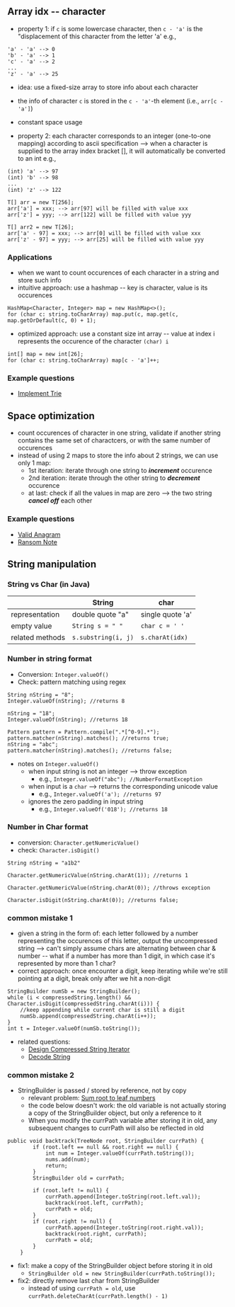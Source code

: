 ## Array idx -- character

- property 1: if ```c``` is some lowercase character, then ```c - 'a'``` is the "displacement of this character from the letter 'a'
e.g., 
```
'a' - 'a' --> 0
'b' - 'a' --> 1
'c' - 'a' --> 2
...
'z' - 'a' --> 25
```

- idea: use a fixed-size array to store info about each character
- the info of character ```c``` is stored in the ```c - 'a'```-th element (i.e., ```arr[c - 'a']```)
- constant space usage

- property 2: each character corresponds to an integer (one-to-one mapping) according to ascii specification
--> when a character is supplied to the array index bracket [], it will automatically be converted to an int
e.g., 
```
(int) 'a' --> 97
(int) 'b' --> 98
...
(int) 'z' --> 122

T[] arr = new T[256];
arr['a'] = xxx; --> arr[97] will be filled with value xxx
arr['z'] = yyy; --> arr[122] will be filled with value yyy

T[] arr2 = new T[26];
arr['a' - 97] = xxx; --> arr[0] will be filled with value xxx
arr['z' - 97] = yyy; --> arr[25] will be filled with value yyy
```

### Applications
- when we want to count occurences of each character in a string and store such info
- intuitive approach: use a hashmap -- key is character, value is its occurences
```
HashMap<Character, Integer> map = new HashMap<>();
for (char c: string.toCharArray) map.put(c, map.get(c, map.getOrDefault(c, 0) + 1);
```
- optimized approach: use a constant size int array -- value at index i represents the occurence of the character ```(char) i```
```
int[] map = new int[26];
for (char c: string.toCharArray) map[c - 'a']++;
```

### Example questions
- [Implement Trie](https://leetcode.com/problems/implement-trie-prefix-tree/)

## Space optimization
- count occurences of character in one string, validate if another string contains the same set of charactcers, or with the same number of occurences
- instead of using 2 maps to store the info about 2 strings, we can use only 1 map:
  - 1st iteration: iterate through one string to ***increment*** occurence
  - 2nd iteration: iterate through the other string to ***decrement*** occurence
  - at last: check if all the values in map are zero --> the two string ***cancel off*** each other

### Example questions
- [Valid Anagram](https://leetcode.com/problems/valid-anagram/)
- [Ransom Note](https://leetcode.com/problems/ransom-note/?envType=study-plan&id=data-structure-i)


## String manipulation 

### String vs Char (in Java)
|                    | String      | char |
| ----------- | ----------- | ----------- |
|     representation          |       double quote "a"    | single quote 'a'       |
|     empty value         |        ```String s = " "```    | ```char c = ' '```    |
|     related methods        |      ```s.substring(i, j)```  | ```s.charAt(idx)```  |


### Number in string format
- Conversion: ```Integer.valueOf()```
- Check: pattern matching using regex

```
String nString = "8";
Integer.valueOf(nString); //returns 8

nString = "18";
Integer.valueOf(nString); //returns 18

Pattern pattern = Pattern.compile(".*[^0-9].*");
pattern.matcher(nString).matches(); //returns true;
nString = "abc";
pattern.matcher(nString).matches(); //returns false;

```
- notes on ```Integer.valueOf()```
  - when input string is not an integer --> throw exception
    - e.g., ```Integer.valueOf("abc"); //NumberFormatException```
  - when input is a ```char``` --> returns the corresponding unicode value
    - e.g., ```Integer.valueOf('a'); //returns 97``` 
  - ignores the zero padding in input string 
    - e.g., ```Integer.valueOf('018'); //returns 18```


### Number in Char format
- conversion: ```Character.getNumericValue()``` 
- check: ```Character.isDigit()```

```
String nString = "a1b2"

Character.getNumericValue(nString.charAt(1)); //returns 1

Character.getNumericValue(nString.charAt(0)); //throws exception

Character.isDigit(nString.charAt(0)); //returns false;
```

### common mistake 1
- given a string in the form of: each letter followed by a number representing the occurences of this letter, output the uncompressed string
--> can't simply assume chars are alternating between char & number -- what if a number has more than 1 digit, in which case it's represented by more than 1 char?
- correct approach: once encounter a digit, keep iterating while we're still pointing at a digit, break only after we hit a non-digit
```
StringBuilder numSb = new StringBuilder();
while (i < compressedString.length() && Character.isDigit(compressedString.charAt(i))) {
    //keep appending while current char is still a digit
    numSb.append(compressedString.charAt(i++));
}
int t = Integer.valueOf(numSb.toString());
```
- related questions:
  - [Design Compressed String Iterator](https://leetcode.com/problems/design-compressed-string-iterator/)
  - [Decode String](https://leetcode.com/problems/decode-string/)

### common mistake 2
- StringBuilder is passed / stored by reference, not by copy
  - relevant problem: [Sum root to leaf numbers](https://leetcode.com/problems/sum-root-to-leaf-numbers/submissions/)
  - the code below doesn't work: the old variable is not actually storing a copy of the StringBuilder object, but only a reference to it
  - When you modify the currPath variable after storing it in old, any subsequent changes to currPath will also be reflected in old
```
public void backtrack(TreeNode root, StringBuilder currPath) {
        if (root.left == null && root.right == null) {
            int num = Integer.valueOf(currPath.toString());
            nums.add(num);
            return;
        }
        StringBuilder old = currPath;
        
        if (root.left != null) {
            currPath.append(Integer.toString(root.left.val));
            backtrack(root.left, currPath);
            currPath = old;
        }
        if (root.right != null) {
            currPath.append(Integer.toString(root.right.val));
            backtrack(root.right, currPath);
            currPath = old;
        }
    }
```
- fix1: make a copy of the StringBuilder object before storing it in old
  - ```StringBuilder old = new StringBuilder(currPath.toString());```
- fix2: directly remove last char from StringBuilder
  - instead of using ```currPath = old```, use ```currPath.deleteCharAt(currPath.length() - 1)```
